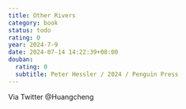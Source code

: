 ```yaml
---
title: Other Rivers
category: book
status: todo
rating: 0
year: 2024-7-9
date: 2024-07-14 14:22:39+08:00
douban:
  rating: 0
  subtitle: Peter Hessler / 2024 / Penguin Press
---
```


Via Twitter @Huangcheng
